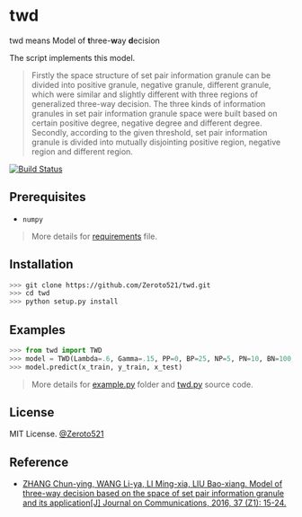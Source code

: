 # twd

twd means Model of **t**hree-**w**ay **d**ecision

The script implements this model.

> Firstly the space structure of set pair information granule can be divided into positive granule, negative granule, different granule, which were similar and slightly different with three regions of generalized three-way decision. The three kinds of information granules in set pair information granule space were built based on certain positive degree, negative degree and different degree. Secondly, according to the given threshold, set pair information granule is divided into mutually disjointing positive region, negative region and different region.

[![Build Status](https://travis-ci.org/Zeroto521/twd.svg?branch=master)](https://travis-ci.org/Zeroto521/twd)

## Prerequisites

-   `numpy`

> More details for [requirements](requirements.txt) file.

## Installation

```bash
>>> git clone https://github.com/Zeroto521/twd.git
>>> cd twd
>>> python setup.py install
```

## Examples

```python
>>> from twd import TWD
>>> model = TWD(Lambda=.6, Gamma=.15, PP=0, BP=25, NP=5, PN=10, BN=100, NN=0)
>>> model.predict(x_train, y_train, x_test)
```

> More details for [example.py](example.py) folder and [twd.py](twd.py) source code.

## License

MIT License. [@Zeroto521](https://github.com/Zeroto521)

## Reference

-   [ZHANG Chun-ying, WANG Li-ya, LI Ming-xia, LIU Bao-xiang. Model of three-way decision based on the space of set pair information granule and its application[J] Journal on Communications, 2016, 37 (Z1): 15-24.](http://www.infocomm-journal.com/txxb/CN/abstract/abstract158290.shtml)
